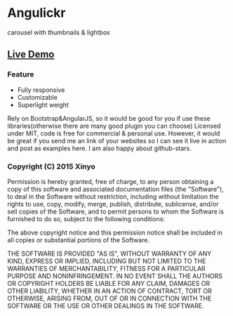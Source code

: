 # Angulickr
carousel with thumbnails & lightbox
## [Live Demo](http://xinyo.net.au/xinyo/farm/demo.html)

### Feature
* Fully responsive
* Customizable
* Superlight weight

Rely on Bootstrap&AngularJS, so it would be good for you if use these libraries(otherwise there are many good plugin you can choose)
Licensed under MIT, code is free for commercial & personal use. However, it would be great if you send me an link of your websites so I can see it live in action and post as examples here. I am also happy about github-stars.

### Copyright (C) 2015  Xinyo

Permission is hereby granted, free of charge, to any person obtaining a copy of this software and associated documentation files (the "Software"), to deal in the Software without restriction, including without limitation the rights to use, copy, modify, merge, publish, distribute, sublicense, and/or sell copies of the Software, and to permit persons to whom the Software is furnished to do so, subject to the following conditions:

The above copyright notice and this permission notice shall be included in all copies or substantial portions of the Software.

THE SOFTWARE IS PROVIDED "AS IS", WITHOUT WARRANTY OF ANY KIND, EXPRESS OR IMPLIED, INCLUDING BUT NOT LIMITED TO THE WARRANTIES OF MERCHANTABILITY, FITNESS FOR A PARTICULAR PURPOSE AND NONINFRINGEMENT. IN NO EVENT SHALL THE AUTHORS OR COPYRIGHT HOLDERS BE LIABLE FOR ANY CLAIM, DAMAGES OR OTHER LIABILITY, WHETHER IN AN ACTION OF CONTRACT, TORT OR OTHERWISE, ARISING FROM, OUT OF OR IN CONNECTION WITH THE SOFTWARE OR THE USE OR OTHER DEALINGS IN THE SOFTWARE.
